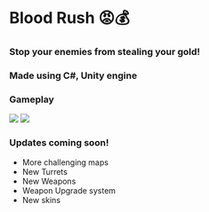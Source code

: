# Blood Rush 😡💰
### Stop your enemies from stealing your gold!
### Made using C#, Unity engine 

### Gameplay
![](https://github.com/Json-Ram/BloodRush/blob/main/Media/Gameplay1.gif?raw=true)
![](https://github.com/Json-Ram/BloodRush/blob/main/Media/Gameplay2.gif?raw=true)

### Updates coming soon!
* More challenging maps
* New Turrets
* New Weapons
* Weapon Upgrade system
* New skins
